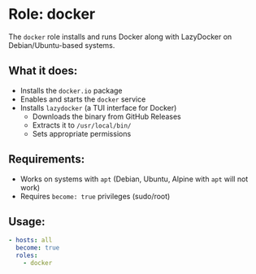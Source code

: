 # Role: docker

The `docker` role installs and runs Docker along with LazyDocker on Debian/Ubuntu-based systems.

## What it does:

- Installs the `docker.io` package
- Enables and starts the `docker` service
- Installs `lazydocker` (a TUI interface for Docker)
  - Downloads the binary from GitHub Releases
  - Extracts it to `/usr/local/bin/`
  - Sets appropriate permissions

## Requirements:

- Works on systems with `apt` (Debian, Ubuntu, Alpine with `apt` will not work)
- Requires `become: true` privileges (sudo/root)

## Usage:

```yaml
- hosts: all
  become: true
  roles:
    - docker